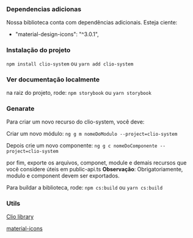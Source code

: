 ### Dependencias adicionas

Nossa biblioteca conta com dependências adicionais. Esteja ciente:

- "material-design-icons": "^3.0.1",

### Instalação do projeto

`npm install clio-system` ou `yarn add clio-system`


### Ver documentação localmente

na raiz do projeto, rode:
`npm storybook` ou  `yarn storybook`

### Genarate

Para criar um novo recurso do clio-system, você deve:

Criar um novo módulo:
`ng g m nomeDoModulo --project=clio-system`

Depois crie um novo componente:
`ng g c nomeDoComponente --project=clio-system`

por fim, exporte os arquivos, componet, module e demais recursos que você considere úteis em public-api.ts
**Observação**: Obrigatoriamente, modulo e component devem ser exportados.

Para buildar a biblioteca, rode:
`npm cs:build` ou `yarn cs:build`


### Utils

[Clio library](https://www.figma.com/file/e7FDuNOCfxju0hI2n1QOTm/Design-System-Clio---Documenta%C3%A7%C3%A3o?node-id=32%3A539 "Clio library")

[material-icons](https://fonts.google.com/icons?selected=Material+Icons "material-icons")
